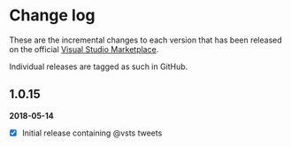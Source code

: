 [VSMarketplaceUrl]: https://marketplace.visualstudio.com/search?term=trevellick&target=VSTS&category=All%20categories&sortBy=Relevance

# Change log

These are the incremental changes to each version that has been released on the official [Visual Studio Marketplace][VSMarketplaceUrl].

Individual releases are tagged as such in GitHub.

## 1.0.15
**2018-05-14**
- [x] Initial release containing @vsts tweets

